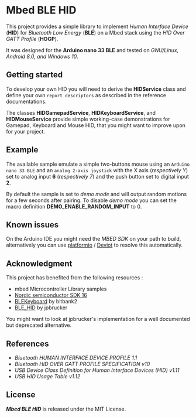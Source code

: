 # Mbed BLE HID

This project provides a simple library to implement *Human Interface Device* (**HID**) for *Bluetooth Low Energy* (**BLE**) on a Mbed stack using the *HID Over GATT Profile* (**HOGP**). 

It was designed for the **Arduino nano 33 BLE** and tested on _GNU/Linux, Android 8.0, and Windows 10_.

## Getting started

To develop your own HID you will need to derive the **HIDService** class and define your own `report descriptors` as described in the reference documentations. 

The classes **HIDGamepadService**, **HIDKeyboardService**, and **HIDMouseService** provide simple working-case demonstrations for Gamepad, Keyboard and Mouse HID, that you might want to improve upon for your project.

## Example

The available sample emulate a simple two-buttons mouse using an `Arduino nano 33 BLE` and an `analog 2-axis joystick` with the X axis (*respectively Y*) set to analog input **6** (*respectively 7*) and the push button set to digital input **2**.

By default the sample is set to *demo mode* and will output random motions for a few seconds after pairing. 
To disable *demo mode* you can set the macro definition **DEMO_ENABLE_RANDOM_INPUT** to 0.

## Known issues

On the Arduino IDE you might need the *MBED SDK* on your path to build, alternatively you can use [platformio](https://github.com/platformio) / [Deviot](https://github.com/platformio/Deviot) to resolve this automatically.

## Acknowledgment

This project has benefited from the following resources :

* mbed Microcontroller Library samples
* [Nordic semiconductor SDK 16](http://developer.nordicsemi.com/nRF5_SDK/nRF5_SDK_v16.x.x/)
* [BLEKeyboard](https://github.com/bitbank2/BLE_Keyboard) by bitbank2
* [BLE_HID](https://github.com/jpbrucker/BLE_HID) by jpbrucker

You might want to look at jpbrucker's implementation for a well documented but deprecated alternative.

## References

* *Bluetooth HUMAN INTERFACE DEVICE PROFILE 1.1*
* *Bluetooth HID OVER GATT PROFILE SPECIFICATION v10*
* *USB Device Class Definition for Human Interface Devices (HID) v1.11* 
* *USB HID Usage Table v1.12*

## License

_**Mbed BLE HID**_ is released under the MIT License.
